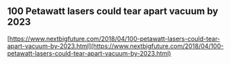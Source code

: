 ## 100 Petawatt lasers could tear apart vacuum by 2023
  
  [https://www.nextbigfuture.com/2018/04/100-petawatt-lasers-could-tear-apart-vacuum-by-2023.html](https://www.nextbigfuture.com/2018/04/100-petawatt-lasers-could-tear-apart-vacuum-by-2023.html)